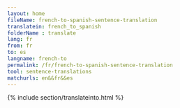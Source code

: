 ```yaml
---
layout: home
fileName: french-to-spanish-sentence-translation
translatein: french_to_spanish
folderName : translate
lang: fr
from: fr
to: es
langname: french-to
permalink: /fr/french-to-spanish-sentence-translation
tool: sentence-translations
matchurls: en&&fr&&es
---
```

{% include section/translateinto.html %}
